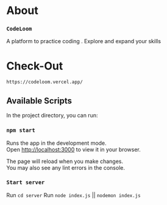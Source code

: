 # About

### `CodeLoom`

A platform to practice coding .
Explore and expand your skills

# Check-Out

    https://codeloom.vercel.app/

## Available Scripts

In the project directory, you can run:

### `npm start`

Runs the app in the development mode.\
Open [http://localhost:3000](http://localhost:3000) to view it in your browser.

The page will reload when you make changes.\
You may also see any lint errors in the console.

### `Start server`

Run `cd server`
Run `node index.js` || `nodemon index.js`

